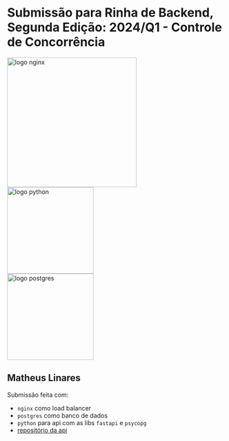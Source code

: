 # Submissão para Rinha de Backend, Segunda Edição: 2024/Q1 - Controle de Concorrência

<img src="https://upload.wikimedia.org/wikipedia/commons/c/c5/Nginx_logo.svg" alt="logo nginx" width="300" height="auto">
<br>
<img src="https://www.python.org/static/community_logos/python-powered-h.svg" alt="logo python" width="200" height="auto">
<br>
<img src="https://upload.wikimedia.org/wikipedia/commons/2/29/Postgresql_elephant.svg" alt="logo postgres" width="200" height="auto">

## Matheus Linares
Submissão feita com:
- `nginx` como load balancer
- `postgres` como banco de dados
- `python` para api com as libs `fastapi` e `psycopg`
- [repositório da api](https://github.com/m-lnrs/rinha-async-2024-qrt-1)
